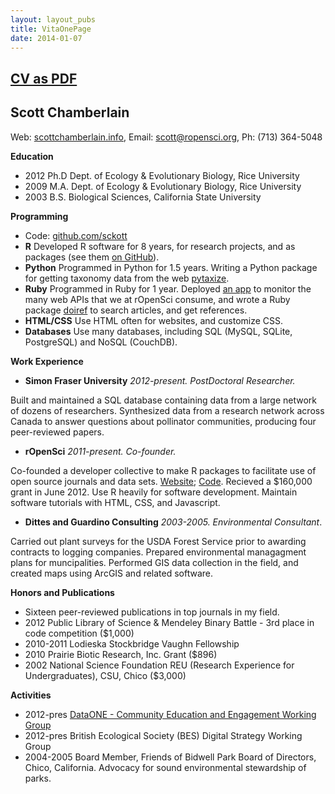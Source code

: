 ```yaml
---
layout: layout_pubs
title: VitaOnePage 
date: 2014-01-07
---
```


<h2> <a href="{{ url }}/pdfs/vita_onepage_word.pdf">CV as PDF</a></h2>

Scott Chamberlain
---------

Web: [scottchamberlain.info](http://scottchamberlain.info), Email: [scott@ropensci.org](mailto:scott@ropensci.org), Ph: (713) 364-5048

__Education__

* 2012 Ph.D Dept. of Ecology & Evolutionary Biology, Rice University
* 2009 M.A. Dept. of Ecology & Evolutionary Biology, Rice University
* 2003 B.S. Biological Sciences, California State University

__Programming__

* Code: [github.com/sckott](https://github.com/sckott)
* __R__ Developed R software for 8 years, for research projects, and as packages (see them [on GitHub](https://github.com/sckott)). 
* __Python__ Programmed in Python for 1.5 years. Writing a Python package for getting taxonomy data from the web [pytaxize](https://github.com/sckott/pytaxize).
* __Ruby__ Programmed in Ruby for 1 year. Deployed [an app](http://rodash.herokuapp.com/roapi) to monitor the many web APIs that we at rOpenSci consume, and wrote a Ruby package [doiref](https://github.com/sckott/doiref) to search articles, and get references.
* __HTML/CSS__ Use HTML often for websites, and customize CSS.
* __Databases__ Use many databases, including SQL (MySQL, SQLite, PostgreSQL) and NoSQL (CouchDB).

__Work Experience__

* __Simon Fraser University__ _2012-present. PostDoctoral Researcher._

Built and maintained a SQL database containing data from a large network of dozens of researchers. Synthesized data from a research network across Canada to answer questions about pollinator communities, producing four peer-reviewed papers. 

* __rOpenSci__ _2011-present. Co-founder._

Co-founded a developer collective to make R packages to facilitate use of open source journals and data sets. [Website](http://ropensci.org/); [Code](https://github.com/ropensci). Recieved a $160,000 grant in June 2012. Use R heavily for software development. Maintain software tutorials with HTML, CSS, and Javascript.

* __Dittes and Guardino Consulting__ _2003-2005. Environmental Consultant_.

Carried out plant surveys for the USDA Forest Service prior to awarding contracts to logging companies. Prepared environmental managagment plans for muncipalities. Performed GIS data collection in the field, and created maps using ArcGIS and related software.


__Honors and Publications__

* Sixteen peer-reviewed publications in top journals in my field. 
* 2012  Public Library of Science & Mendeley Binary Battle - 3rd place in code competition ($1,000)
* 2010-2011 Lodieska Stockbridge Vaughn Fellowship
* 2010  Prairie Biotic Research, Inc. Grant ($896)
* 2002  National Science Foundation REU (Research Experience for Undergraduates), CSU, Chico ($3,000)

__Activities__

* 2012-pres [DataONE - Community Education and Engagement Working Group](http://www.dataone.org/working_groups/community-education-and-engagement)
* 2012-pres British Ecological Society (BES) Digital Strategy Working Group
* 2004-2005 Board Member, Friends of Bidwell Park Board of Directors, Chico, California. Advocacy for sound environmental stewardship of parks.

<!-- References
-------
+ Dr. Elizabeth Elle, Biology Dept., Simon Fraser University, eelle@sfu.ca
+ Dr. Robert Schlising, Biology Dept., California State University, Chico, rschlising@csuchico.edu
+ Dr. Jennifer Rudgers, Biology Dept., University of New Mexico, jrudgers@unm.edu
+ Dr. Ken Whitney, Biology Dept., University of New Mexico, kwhitney@unm.edu
+ John Dittes, Dittes-Guardino Consulting, jcdittes@sbcglobal.net -->